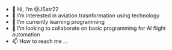 - 👋 Hi, I’m @JSatr22
- 👀 I’m interested in aviation trasnformation using technology
- 🌱 I’m currently learning programming 
- 💞️ I’m looking to collaborate on basic programming for AI flight automation
- 📫 How to reach me ...

<!---
JSatr22/JSatr22 is a ✨ special ✨ repository because its `README.md` (this file) appears on your GitHub profile.
You can click the Preview link to take a look at your changes.
--->
